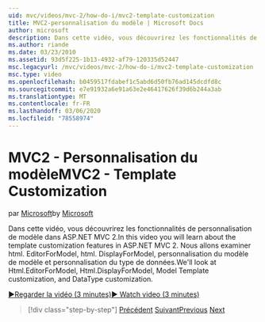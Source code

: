 ```yaml
---
uid: mvc/videos/mvc-2/how-do-i/mvc2-template-customization
title: MVC2-personnalisation du modèle | Microsoft Docs
author: microsoft
description: Dans cette vidéo, vous découvrirez les fonctionnalités de personnalisation de modèle dans ASP.NET MVC 2. Nous allons examiner html. EditorForModel, html. DisplayForModel, modèle Temp...
ms.author: riande
ms.date: 03/23/2010
ms.assetid: 93d5f225-1b13-4932-af79-120335d52447
msc.legacyurl: /mvc/videos/mvc-2/how-do-i/mvc2-template-customization
msc.type: video
ms.openlocfilehash: b0459517fdabef1c5abd6d50fb76ad145dcdfd8c
ms.sourcegitcommit: e7e91932a6e91a63e2e46417626f39d6b244a3ab
ms.translationtype: MT
ms.contentlocale: fr-FR
ms.lasthandoff: 03/06/2020
ms.locfileid: "78558974"
---
```

# <a name="mvc2---template-customization"></a><span data-ttu-id="45f41-104">MVC2 - Personnalisation du modèle</span><span class="sxs-lookup"><span data-stu-id="45f41-104">MVC2 - Template Customization</span></span>

<span data-ttu-id="45f41-105">par [Microsoft](https://github.com/microsoft)</span><span class="sxs-lookup"><span data-stu-id="45f41-105">by [Microsoft](https://github.com/microsoft)</span></span>

<span data-ttu-id="45f41-106">Dans cette vidéo, vous découvrirez les fonctionnalités de personnalisation de modèle dans ASP.NET MVC 2.</span><span class="sxs-lookup"><span data-stu-id="45f41-106">In this video you will learn about the template customization features in ASP.NET MVC 2.</span></span> <span data-ttu-id="45f41-107">Nous allons examiner html. EditorForModel, html. DisplayForModel, personnalisation du modèle de modèle et personnalisation du type de données.</span><span class="sxs-lookup"><span data-stu-id="45f41-107">We'll look at Html.EditorForModel, Html.DisplayForModel, Model Template customization, and DataType customization.</span></span>

[<span data-ttu-id="45f41-108">&#9654;Regarder la vidéo (3 minutes)</span><span class="sxs-lookup"><span data-stu-id="45f41-108">&#9654; Watch video (3 minutes)</span></span>](https://channel9.msdn.com/Blogs/ASP-NET-Site-Videos/mvc2-template-customization)

> [!div class="step-by-step"]
> <span data-ttu-id="45f41-109">[Précédent](mvc2-model-validation.md)
> [Suivant](aspnet-mvc-2-areas.md)</span><span class="sxs-lookup"><span data-stu-id="45f41-109">[Previous](mvc2-model-validation.md)
[Next](aspnet-mvc-2-areas.md)</span></span>
